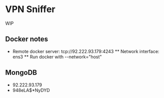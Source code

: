 # VPN Sniffer

WIP

## Docker notes

* Remote docker server: tcp://92.222.93.179:4243
** Network interface: ens3
** Run docker with --network="host"

## MongoDB

* 92.222.93.179
* 948eLA$*NyDYD